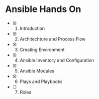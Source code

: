 # Ansible Hands On

- [x] 01. Introduction
- [x] 02. Architechture and Process Flow
- [x] 03. Creating Environment
- [x] 04. Ansible Inventory and Configuration
- [x] 05. Ansible Modules
- [x] 06. Plays and Playbooks
- [ ] 07. Roles
